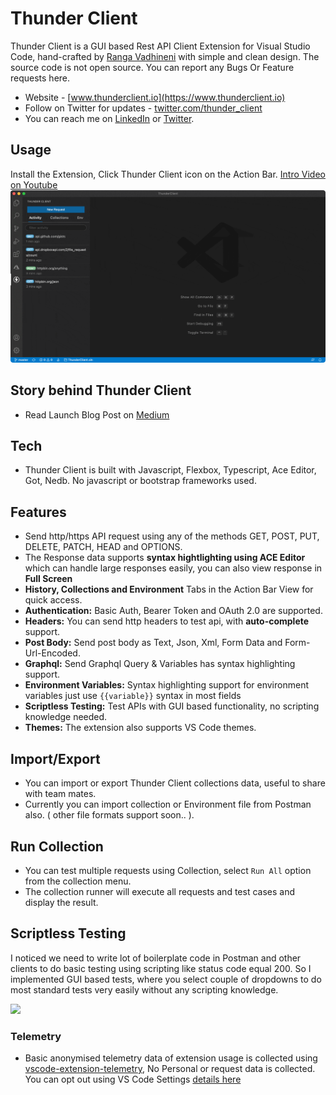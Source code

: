 # Thunder Client
Thunder Client is a GUI based Rest API Client Extension for Visual Studio Code, hand-crafted by [Ranga Vadhineni](https://twitter.com/ranga_vadhineni) with simple and clean design. The source code is not open source. You can report any Bugs Or Feature requests here.

* Website - [www.thunderclient.io](https://www.thunderclient.io)
* Follow on Twitter for updates - [twitter.com/thunder_client](https://twitter.com/thunder_client)
* You can reach me on [LinkedIn](https://www.linkedin.com/in/rangav/) or [Twitter](https://twitter.com/ranga_vadhineni).

## Usage
Install the Extension, Click Thunder Client icon on the Action Bar. [Intro Video on Youtube](https://www.youtube.com/watch?v=NKZ0ahNbmak)
![](images/thunder-client.gif)

## Story behind Thunder Client
* Read Launch Blog Post on [Medium](https://medium.com/@rangav/how-postman-led-me-to-create-my-own-api-client-called-thunder-client-for-vs-code-fd36e062e53e)

## Tech
* Thunder Client is built with Javascript, Flexbox, Typescript, Ace Editor, Got, Nedb. No javascript or bootstrap frameworks used.

## Features
* Send http/https API request using any of the methods GET, POST, PUT, DELETE, PATCH, HEAD and OPTIONS.
* The Response data supports **syntax hightlighting using ACE Editor** which can handle large responses easily, you can also view response in **Full Screen**
* **History, Collections and Environment** Tabs in the Action Bar View for quick access.
* **Authentication:** Basic Auth, Bearer Token and OAuth 2.0 are supported.
* **Headers:** You can send http headers to test api, with **auto-complete** support.
* **Post Body:** Send post body as Text, Json, Xml, Form Data and Form-Url-Encoded.
* **Graphql:** Send Graphql Query & Variables has syntax highlighting support.
* **Environment Variables:** Syntax highlighting support for environment variables just use `{{variable}}` syntax in most fields
* **Scriptless Testing:** Test APIs with GUI based functionality, no scripting knowledge needed.
* **Themes:** The extension also supports VS Code themes.

## Import/Export
* You can import or export Thunder Client collections data, useful to share with team mates.
* Currently you can import collection or Environment file from Postman also. ( other file formats support soon.. ).

## Run Collection
* You can test multiple requests using Collection, select `Run All` option from the collection menu.
* The collection runner will execute all requests and test cases and display the result.

## Scriptless Testing
I noticed we need to write lot of boilerplate code in Postman and other clients to do basic testing using scripting like status code equal 200. So I implemented GUI based tests, where you select couple of dropdowns to do most standard tests very easily without any scripting knowledge.

![](https://github.com/rangav/thunder-client-support/blob/master/images/thunder-client-tests.png?raw=true)

### Telemetry
* Basic anonymised telemetry data of extension usage is collected using [vscode-extension-telemetry](https://github.com/Microsoft/vscode-extension-telemetry), No Personal or request data is collected. You can opt out using VS Code Settings [details here](https://code.visualstudio.com/docs/getstarted/telemetry)
